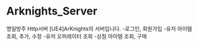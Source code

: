 # Arknights_Server
명일방주 Http서버
[UE4]ArKnights의 서버입니다.
-로그인, 회원가입
-유저 아이템 조회, 추가, 수정
-유저 오퍼레이터 조회
-상점 아이템 조회, 구매

